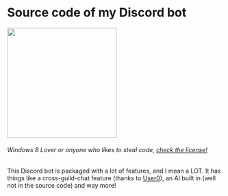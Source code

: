 # Source code of my Discord bot
<img src="https://c.tenor.com/0E3QjCQLIj0AAAAC/tenor.gif" width="256" height="256" />
<h6>Windows 8 Lover or anyone who likes to steal code, <a href="https://github.com/winbo-yml-exe/winbo-bot/blob/main/LICENSE">check the license!</a></h6>

This Discord bot is packaged with a lot of features, and I mean a LOT. It has things like a cross-guild-chat feature (thanks to [User0](https://github.com/user0-07161)), an AI built in (well not in the source code) and way more!
